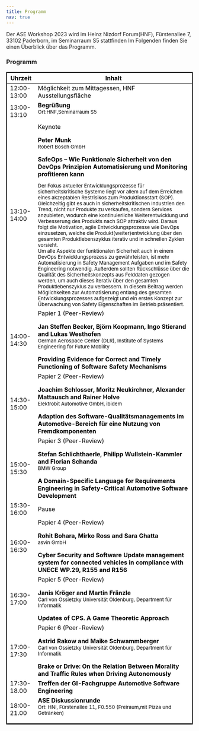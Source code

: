 ```yaml
---
title: Programm
nav: true
---
```


Der ASE Workshop 2023 wird im Heinz Nizdorf Forum(HNF),  Fürstenallee 7, 33102 Paderborn, im Seminarraum S5 stattfinden
Im Folgenden finden Sie einen Überblick über das Programm. 


### Programm

<head>
<!-- CSS Code: Place this code in the document's head (between the 'head' tags) -->
<style>
table.GeneratedTable {
  width: 100%;
  background-color: #ffffff;
  border-collapse: collapse;
  border-width: 2px;
  border-color: #000000;
  border-style: solid;
  color: #000000;
}

table.GeneratedTable td, table.GeneratedTable th {
  border-width: 2px;
  border-color: #000000;
  border-style: solid;
  padding: 3px;
}

table.GeneratedTable thead {
  background-color: #c0c0c0;
}
</style>
</head>



<!-- HTML Code: Place this code in the document's body (between the 'body' tags) where the table should appear -->
<table class="GeneratedTable">
  <thead>
    <tr>
      <th>Uhrzeit</th>
      <th>Inhalt</th>
    </tr>
  </thead>
  <tbody>
    <tr>
      <td>12:00-13:00</td>
      <td>Möglichkeit zum Mittagessen, HNF Ausstellungsfläche</td>
    </tr>
    <tr>
      <td>13:00-13:10</td>
      <td>
        <b>Begrüßung</b> <br/>
          <sup> Ort:HNF,Seminarraum S5 </sup> <p></p>
      </tr>
    <tr>
      <td>13:10-14:00</td>
      <td>Keynote<p></p>
        <b>Peter Munk</b> <br/>
          <sup> Robert Bosch GmbH  </sup> <p></p>
        <b>SafeOps – Wie Funktionale Sicherheit von den DevOps Prinzipien Automatisierung und Monitoring profitieren kann</b> 
        <sup><p></p> Der Fokus aktueller Entwicklungsprozesse für sicherheitskritische Systeme liegt vor allem auf dem Erreichen eines akzeptablen Restrisikos zum Produktionsstart (SOP). Gleichzeitig gibt es auch in sicherheitskritischen Industrien den Trend, nicht nur Produkte zu verkaufen, sondern Services anzubieten, wodurch eine kontinuierliche Weiterentwicklung und Verbesserung des Produkts nach SOP attraktiv wird. Daraus folgt die Motivation, agile Entwicklungsprozesse wie DevOps einzusetzen, welche die Produkt(weiter)entwicklung über den gesamten Produktlebenszyklus iterativ und in schnellen Zyklen vorsieht.<br/>
Um alle Aspekte der funktionalen Sicherheit auch in einem DevOps Entwicklungsprozess zu gewährleisten, ist mehr Automatisierung in Safety Management Aufgaben und im Safety Engineering notwendig. Außerdem sollten Rückschlüsse über die Qualität des Sicherheitskonzepts aus Felddaten gezogen werden, um auch dieses iterativ über den gesamten Produktlebenszyklus zu verbessern. In diesem Beitrag werden Möglichkeiten zur Automatisierung entlang des gesamten Entwicklungsprozesses aufgezeigt und ein erstes Konzept zur Überwachung von Safety Eigenschaften im Betrieb präsentiert.</sup></td>
    </tr>    
    <tr>
      <td>14:00-14:30</td>
      <td>Papier 1 (Peer-Review)<p></p>
        <b>Jan Steffen Becker, Björn Koopmann, Ingo Stierand and Lukas Westhofen</b> <br/>
        <sup>  German Aerospace Center (DLR), Institute of Systems Engineering for Future Mobility</sup> <p></p>
        <b>Providing Evidence for Correct and Timely Functioning of Software Safety Mechanisms</b> <br/>
        </td>
     </tr>  
    <tr>
      <td>14:30-15:00</td>
      <td>Papier 2 (Peer-Review)<p></p>
        <b> Joachim Schlosser, Moritz Neukirchner, Alexander Mattausch and Rainer Holve </b> <br/>
        <sup> Elektrobit Automotive GmbH, ibidem </sup> <p></p>
        <b>Adaption des Software-Qualitätsmanagements im Automotive-Bereich für eine Nutzung von Fremdkomponenten</b> <br/>
        </td>
     </tr>  
    <tr>
      <td>15:00-15:30</td>
      <td>Papier 3 (Peer-Review)<p></p>
        <b>Stefan Schlichthaerle, Philipp Wullstein-Kammler and Florian Schanda</b> <br/>
        <sup> BMW Group</sup> <p></p>
        <b>A Domain-Specific Language for Requirements Engineering in Safety-Critical Automotive Software Development</b> <br/>
        </td>
     </tr>  
     <tr>
      <td>15:30-16:00</td>
      <td>Pause</td>
    </tr>
    <tr>
      <td>16:00-16:30</td>
      <td>Papier 4 (Peer-Review)<p></p>
        <b>Rohit Bohara, Mirko Ross and Sara Ghatta </b> <br/>
        <sup> asvin GmbH</sup> <p></p>
        <b>Cyber Security and Software Update management system for connected vehicles in compliance with UNECE WP.29, R155 and R156</b> <br/>
        </td>
     </tr>  
    <tr>
      <td>16:30-17:00</td>
      <td>Papier 5 (Peer-Review)<p></p>
        <b>Janis Kröger and Martin Fränzle</b> <br/>
        <sup> Carl von Ossietzky Universität Oldenburg, Department für Informatik</sup> <p></p>
        <b>Updates of CPS. A Game Theoretic Approach</b> <br/>
        </td>
     </tr>  
    <tr>
      <td>17:00-17:30</td>
      <td>Papier 6 (Peer-Review)<p></p>
        <b>Astrid Rakow and Maike Schwammberger</b> <br/>
        <sup> Carl von Ossietzky Universität Oldenburg, Department für Informatik</sup> <p></p>
        <b>Brake or Drive: On the Relation Between Morality and Traffic Rules when Driving Autonomously</b> <br/>
        </td>
     </tr>  
    <tr>      
      <td>17:30-18.00</td>
      <td><b>Treffen der GI-Fachgruppe Automotive Software Engineering</b></td>  
    </tr>  
    <tr>      
      <td>18:00-21.00</td>
      <td><b>ASE Diskussionrunde</b><br/>
          <sup> Ort: HNI, Fürstenallee 11, F0.550 (Freiraum,mit Pizza und Getränken) </sup> <p></p>
      </td>
    </tr>  
        
